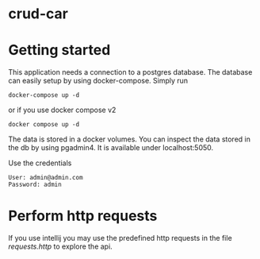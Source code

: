 # crud-car

# Getting started

This application needs a connection to a postgres database. The database can easily setup by using docker-compose. Simply run 

```
docker-compose up -d
```

or if you use docker compose v2 

```
docker compose up -d
```

The data is stored in a docker volumes. You can inspect the data stored in the db by using pgadmin4. It is available under localhost:5050.

Use the credentials

```
User: admin@admin.com
Password: admin
```

# Perform http requests

If you use intellij you may use the predefined http requests in the file _requests.http_ to explore the api.